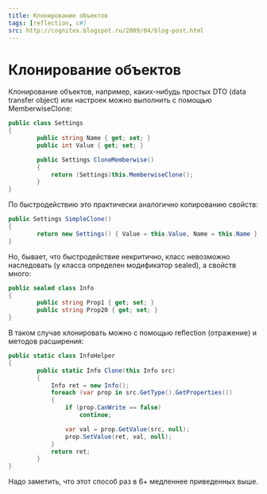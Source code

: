 ```yaml
---
title: Клонирование объектов
tags: [reflection, c#]
src: http://cognitex.blogspot.ru/2009/04/blog-post.html
---
```

# Клонирование объектов
Клонирование объектов, например, каких-нибудь простых DTO (data transfer object) или настроек можно выполнить с помощью MemberwiseClone:
```c#
public class Settings
{
    	public string Name { get; set; }
    	public int Value { get; set; }

    	public Settings CloneMemberwise()
    	{
        	return (Settings)this.MemberwiseClone();
    	}
}
```
По быстродействию это практически аналогично копированию свойств:
```c#
public Settings SimpleClone()
{
    	return new Settings() { Value = this.Value, Name = this.Name };
}
```
Но, бывает, что быстродействие некритично, класс невозможно наследовать (у класса определен модификатор sealed), а свойств много:
```c#
public sealed class Info
{
    	public string Prop1 { get; set; }
    	public string Prop20 { get; set; }
}
```
В таком случае клонировать можно с помощью reflection (отражение) и методов расширения:
```c#
public static class InfoHelper
{
    	public static Info Clone(this Info src)
    	{
        	Info ret = new Info();
        	foreach (var prop in src.GetType().GetProperties())
        	{
            	if (prop.CanWrite == false)
                	continue;

            	var val = prop.GetValue(src, null);
            	prop.SetValue(ret, val, null);
        	}
        	return ret;
    	}
}
```
Надо заметить, что этот способ раз в 6+ медленнее приведенных выше.
